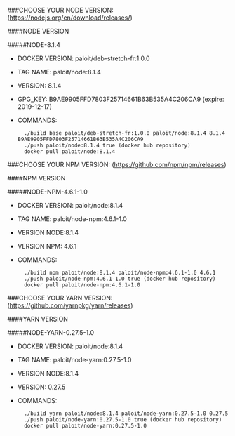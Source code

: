 ###CHOOSE YOUR NODE VERSION:
(https://nodejs.org/en/download/releases/)

####NODE VERSION

#####NODE-8.1.4

- DOCKER VERSION: paloit/deb-stretch-fr:1.0.0
- TAG NAME: paloit/node:8.1.4
- VERSION: 8.1.4
- GPG_KEY: B9AE9905FFD7803F25714661B63B535A4C206CA9 (expire: 2019-12-17)
- COMMANDS:

        ./build base paloit/deb-stretch-fr:1.0.0 paloit/node:8.1.4 8.1.4 B9AE9905FFD7803F25714661B63B535A4C206CA9
        ./push paloit/node:8.1.4 true (docker hub repository)
        docker pull paloit/node:8.1.4

###CHOOSE YOUR NPM VERSION:
(https://github.com/npm/npm/releases)

####NPM VERSION

#####NODE-NPM-4.6.1-1.0

- DOCKER VERSION: paloit/node:8.1.4
- TAG NAME: paloit/node-npm:4.6.1-1.0
- VERSION NODE:8.1.4
- VERSION NPM: 4.6.1
- COMMANDS:

        ./build npm paloit/node:8.1.4 paloit/node-npm:4.6.1-1.0 4.6.1
        ./push paloit/node-npm:4.6.1-1.0 true (docker hub repository)
        docker pull paloit/node-npm:4.6.1-1.0

###CHOOSE YOUR YARN VERSION:
(https://github.com/yarnpkg/yarn/releases)

####YARN VERSION

#####NODE-YARN-0.27.5-1.0

- DOCKER VERSION: paloit/node:8.1.4
- TAG NAME: paloit/node-yarn:0.27.5-1.0
- VERSION NODE:8.1.4
- VERSION: 0.27.5
- COMMANDS:

        ./build yarn paloit/node:8.1.4 paloit/node-yarn:0.27.5-1.0 0.27.5
        ./push paloit/node-yarn:0.27.5-1.0 true (docker hub repository)
        docker pull paloit/node-yarn:0.27.5-1.0